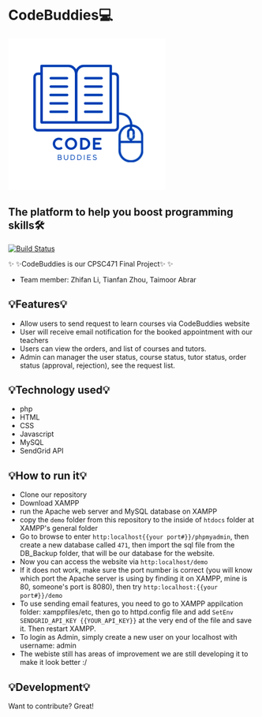 # CodeBuddies💻
![alt text](https://github.com/zhifanl/CodeBuddies/blob/main/demo/img/CodeBuddies.png?raw=true)


## The platform to help you boost programming skills🛠


[![Build Status](https://travis-ci.org/joemccann/dillinger.svg?branch=master)](https://travis-ci.org/joemccann/dillinger)

✨ ✨CodeBuddies is our CPSC471 Final Project✨ ✨

- Team member: Zhifan Li, Tianfan Zhou, Taimoor Abrar


## 💡Features💡

- Allow users to send request to learn courses via CodeBuddies website
- User will receive email notification for the booked appointment with our teachers
- Users can view the orders, and list of courses and tutors.
- Admin can manager the user status, course status, tutor status, order status (approval, rejection), see the request list.




## 💡Technology used💡


- php
- HTML 
- CSS 
- Javascript
- MySQL
- SendGrid API



## 💡How to run it💡

* Clone our repository
* Download XAMPP
* run the Apache web server and MySQL database on XAMPP
* copy the ``demo`` folder from this repository to the inside of ``htdocs`` folder at XAMPP's general folder
* Go to browse to enter ``http:localhost{{your port#}}/phpmyadmin``, then create a new database called `471`, then import the sql file from the DB_Backup folder, that will be our database for the website. 
* Now you can access the website via ``http:localhost/demo``
* If it does not work, make sure the port number is correct (you will know which port the Apache server is using by finding it on XAMPP, mine is 80, someone's port is 8080), then try ``http:localhost:{{your port#}}/demo``
* To use sending email features, you need to go to XAMPP appilcation folder: xamppfiles/etc, then go to httpd.config file and add ``SetEnv SENDGRID_API_KEY {{YOUR_API_KEY}}`` at the very end of the file and save it. Then restart XAMPP.
* To login as Admin, simply create a new user on your localhost with username: admin
* The webiste still has areas of improvement we are still developing it to make it look better :/



## 💡Development💡

Want to contribute? Great!

